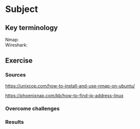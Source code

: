 # Subject


## Key terminology
Nmap:  
Wireshark:  


## Exercise

### Sources
https://unixcop.com/how-to-install-and-use-nmap-on-ubuntu/  

https://phoenixnap.com/kb/how-to-find-ip-address-linux

### Overcome challenges


### Results